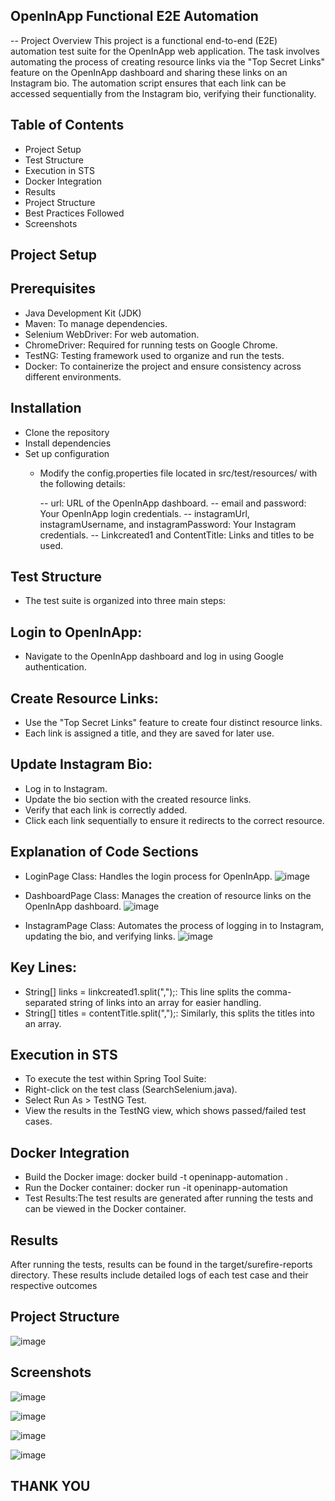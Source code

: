 ## OpenInApp Functional E2E Automation
-- Project Overview
This project is a functional end-to-end (E2E) automation test suite for the OpenInApp web application. The task involves automating the process of creating resource links via the "Top Secret Links" feature on the OpenInApp dashboard and sharing these links on an Instagram bio. The automation script ensures that each link can be accessed sequentially from the Instagram bio, verifying their functionality.

## Table of Contents
- Project Setup
- Test Structure
- Execution in STS
-  Docker Integration
- Results
- Project Structure
- Best Practices Followed
-  Screenshots
## Project Setup
## Prerequisites
- Java Development Kit (JDK)
- Maven: To manage dependencies.
- Selenium WebDriver: For web automation.
- ChromeDriver: Required for running tests on Google Chrome.
- TestNG: Testing framework used to organize and run the tests.
- Docker: To containerize the project and ensure consistency across different environments.

## Installation
- Clone the repository
- Install dependencies
- Set up configuration
  - Modify the config.properties file located in src/test/resources/ with the following details:

     -- url: URL of the OpenInApp dashboard.
     -- email and password: Your OpenInApp login credentials.
     -- instagramUrl, instagramUsername, and instagramPassword: Your Instagram credentials.
     -- Linkcreated1 and ContentTitle: Links and titles to be used.

## Test Structure
- The test suite is organized into three main steps:

## Login to OpenInApp:

- Navigate to the OpenInApp dashboard and log in using Google authentication.

## Create Resource Links:

- Use the "Top Secret Links" feature to create four distinct resource links.
- Each link is assigned a title, and they are saved for later use.

## Update Instagram Bio:
- Log in to Instagram.
- Update the bio section with the created resource links.
- Verify that each link is correctly added.
- Click each link sequentially to ensure it redirects to the correct resource.  

## Explanation of Code Sections
- LoginPage Class: Handles the login process for OpenInApp.
  ![image](https://github.com/user-attachments/assets/089dfd3f-1d13-4bfd-bcee-4d3369655eee)

- DashboardPage Class: Manages the creation of resource links on the OpenInApp dashboard.
   ![image](https://github.com/user-attachments/assets/0c4a8376-507a-4036-83a4-ec9bdd028f38)

- InstagramPage Class: Automates the process of logging in to Instagram, updating the bio, and verifying links.
   ![image](https://github.com/user-attachments/assets/e863744b-d7c3-4d2a-89ec-7c52ef1fdde7)

## Key Lines:
- String[] links = linkcreated1.split(",");: This line splits the comma-separated string of links into an array for easier handling.
- String[] titles = contentTitle.split(",");: Similarly, this splits the titles into an array.   

## Execution in STS
- To execute the test within Spring Tool Suite:
- Right-click on the test class (SearchSelenium.java).
- Select Run As > TestNG Test.
- View the results in the TestNG view, which shows passed/failed test cases.

## Docker Integration
- Build the Docker image: docker build -t openinapp-automation .
- Run the Docker container: docker run -it openinapp-automation
- Test Results:The test results are generated after running the tests and can be viewed in the Docker container.

## Results
After running the tests, results can be found in the target/surefire-reports directory. These results include detailed logs of each test case and their respective outcomes

## Project Structure

![image](https://github.com/user-attachments/assets/d6db10a5-49d3-4ad1-a45b-fe60f64314a1)

## Screenshots
![image](https://github.com/user-attachments/assets/fb3c7cb6-ac2a-40cb-a022-3d1bf55e59d4)

![image](https://github.com/user-attachments/assets/a6ee692f-e5f1-4abe-a162-28a189f2dc2e)


![image](https://github.com/user-attachments/assets/803a225b-c0c5-4d4a-96f9-e6a42339e6e3)

![image](https://github.com/user-attachments/assets/1823bf54-d8d0-471e-a09c-0c8dd8f6e43a)

## THANK YOU





